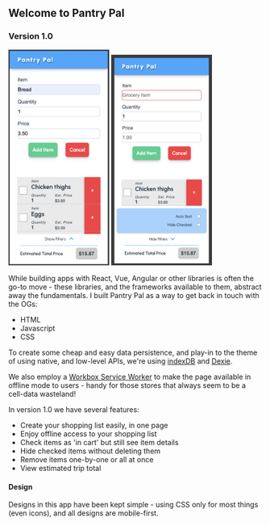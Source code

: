 ## Welcome to Pantry Pal

### Version 1.0

<img src="./assets/version-1-screenshot.png" alt="mobile screenshot" style="width: 200px; height: auto;">
<img src="./assets/version-1-screenshot-2.png" alt="mobile screenshot" style="width: 200px; height: auto;">

While building apps with React, Vue, Angular or other libraries is often the go-to move - these libraries, and the frameworks available to them, abstract away the fundamentals. I built Pantry Pal as a way to get back in touch with the OGs:

- HTML
- Javascript
- CSS

To create some cheap and easy data persistence, and play-in to the theme of using native, and low-level APIs, we're using [indexDB](https://developer.mozilla.org/en-US/docs/Web/API/IndexedDB_API) and [Dexie](https://dexie.org/docs/).

We also employ a [Workbox Service Worker](https://developer.chrome.com/docs/workbox) to make the page available in offline mode to users - handy for those stores that always seem to be a cell-data wasteland!

In version 1.0 we have several features:

- Create your shopping list easily, in one page
- Enjoy offline access to your shopping list
- Check items as 'in cart' but still see item details
- Hide checked items without deleting them
- Remove items one-by-one or all at once
- View estimated trip total

#### Design

Designs in this app have been kept simple - using CSS only for most things (even icons), and all designs are mobile-first.
